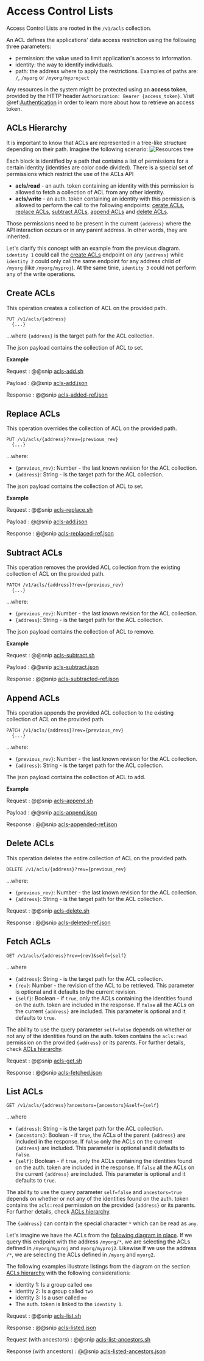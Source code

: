 # Access Control Lists

Access Control Lists are rooted in the `/v1/acls` collection.

An ACL defines the applications' data access restriction using the following three parameters:
         
- permission: the value used to limit application's access to information.
- identity: the way to identify individuals.
- path: the address where to apply the restrictions. Examples of paths are: `/`, `/myorg` or `/myorg/myproject`

Any resources in the system might be protected using an **access token**, provided by the HTTP header `Authorization: Bearer {access_token}`. Visit @ref:[Authentication](./authentication.md) in order to learn more about how to retrieve an access token.

## ACLs Hierarchy

It is important to know that ACLs are represented in a tree-like structure depending on their path. Imagine the following scenario:
![Resources tree](../assets/permissions-tree.png "Permissions tree")

Each block is identified by a path that contains a list of permissions for a certain identity (identities are color code divided). There is a special set of permissions which restrict the use of the ACLs API

- **acls/read** - an auth. token containing an identity with this permission is allowed to fetch a collection of ACL from any other identity.
- **acls/write** - an auth. token containing an identity with this permission is allowed to perform the call to the following endpoints: [cerate ACLs](#create-acls), [replace ACLs](#replace-acls), [subtract ACLs](#subtract-acls), [append ACLs](#append-acls) and [delete ACLs](#delete-acls).

Those permissions need to be present in the current `{address}` where the API interaction occurs or in any parent address. In other words, they are inherited.

Let's clarify this concept with an example from the previous diagram. `identity 1` could call the [create ACLs](#create-acls) endpoint on any `{address}` while `identity 2` could only call the same endpoint for any address child of `/myorg` (like `/myorg/myproj`). At the same time, `identity 3` could not perform any of the write operations.

## Create ACLs

This operation creates a collection of ACL on the provided path.
```
PUT /v1/acls/{address}
  {...}
```
...where `{address}` is the target path for the ACL collection.

The json payload contains the collection of ACL to set.

**Example**

Request
:   @@snip [acls-add.sh](../assets/acls-add.sh)

Payload
:   @@snip [acls-add.json](../assets/acls-add.json)

Response
:   @@snip [acls-added-ref.json](../assets/acls-added-ref.json)


## Replace ACLs

This operation overrides the collection of ACL on the provided path.
```
PUT /v1/acls/{address}?rev={previous_rev}
  {...}
```

...where:

- `{previous_rev}`: Number - the last known revision for the ACL collection.
- `{address}`: String - is the target path for the ACL collection.

The json payload contains the collection of ACL to set.

**Example**

Request
:   @@snip [acls-replace.sh](../assets/acls-replace.sh)

Payload
:   @@snip [acls-add.json](../assets/acls-add.json)

Response
:   @@snip [acls-replaced-ref.json](../assets/acls-replaced-ref.json)


## Subtract ACLs

This operation removes the provided ACL collection from the existing collection of ACL on the provided path.

```
PATCH /v1/acls/{address}?rev={previous_rev}
  {...}
```
...where:

- `{previous_rev}`: Number - the last known revision for the ACL collection.
- `{address}`: String - is the target path for the ACL collection.
 
The json payload contains the collection of ACL to remove.

**Example**

Request
:   @@snip [acls-subtract.sh](../assets/acls-subtract.sh)

Payload
:   @@snip [acls-subtract.json](../assets/acls-subtract.json)

Response
:   @@snip [acls-subtracted-ref.json](../assets/acls-subtracted-ref.json)

## Append ACLs

This operation appends the provided ACL collection to the existing collection of ACL on the provided path.

```
PATCH /v1/acls/{address}?rev={previous_rev}
  {...}
```
...where:

- `{previous_rev}`: Number - the last known revision for the ACL collection.
- `{address}`: String - is the target path for the ACL collection.

The json payload contains the collection of ACL to add.

**Example**

Request
:   @@snip [acls-append.sh](../assets/acls-append.sh)

Payload
:   @@snip [acls-append.json](../assets/acls-append.json)

Response
:   @@snip [acls-appended-ref.json](../assets/acls-appended-ref.json)


## Delete ACLs

This operation deletes the entire collection of ACL on the provided path.

```
DELETE /v1/acls/{address}?rev={previous_rev}
```

...where:
 
- `{previous_rev}`: Number - the last known revision for the ACL collection.
- `{address}`: String - is the target path for the ACL collection.

Request
:   @@snip [acls-delete.sh](../assets/acls-delete.sh)

Response
:   @@snip [acls-deleted-ref.json](../assets/acls-deleted-ref.json)


## Fetch ACLs

```
GET /v1/acls/{address}?rev={rev}&self={self}
```

...where 

- `{address}`: String - is the target path for the ACL collection.
- `{rev}`: Number - the revision of the ACL to be retrieved. This parameter is optional and it defaults to the current revision.
- `{self}`: Boolean - if `true`, only the ACLs containing the identities found on the auth. token are included in the response. If `false` all the ACLs on the current `{address}` are included. This parameter is optional and it defaults to `true`.

The ability to use the query parameter `self=false` depends on whether or not any of the identities found on the auth. token contains the `acls:read` permission on the provided `{address}` or its parents. For further details, check [ACLs hierarchy](#acls-hierarchy).

Request
:   @@snip [acls-get.sh](../assets/acls-get.sh)

Response
:   @@snip [acls-fetched.json](../assets/acls-fetched.json)


## List ACLs

```
GET /v1/acls/{address}?ancestors={ancestors}&self={self}
```

...where 

- `{address}`: String - is the target path for the ACL collection.
- `{ancestors}`: Boolean - if `true`, the ACLs of the parent `{address}` are included in the response. If `false` only the ACLs on the current `{address}` are included. This parameter is optional and it defaults to `false`.
- `{self}`: Boolean - if `true`, only the ACLs containing the identities found on the auth. token are included in the response. If `false` all the ACLs on the current `{address}` are included. This parameter is optional and it defaults to `true`.

The ability to use the query parameter `self=false` and `ancestors=true` depends on whether or not any of the identities found on the auth. token contains the `acls:read` permission on the provided `{address}` or its parents. For further details, check [ACLs hierarchy](#acls-hierarchy).

The `{address}` can contain the special character `*` which can be read as `any`. 

Let's imagine we have the ACLs from the [following diagram in place](#acls-hierarchy). If we query this endpoint with the address `/myorg/*`, we are selecting the ACLs defined in `/myorg/myproj` and `myorg/myproj2`. Likewise If we use the address `/*`, we are selecting the ACLs defined in `/myorg` and `myorg2`.

The following examples illustrate listings from the diagram on the section [ACLs hierarchy](#acls-hierarchy) with the following considerations:

- identity 1: Is a group called `one`
- identity 2: Is a group called `two`
- identity 3: Is a user called `me`
- The auth. token is linked to the `identity 1`.

Request
:   @@snip [acls-list.sh](../assets/acls-list.sh)

Response
:   @@snip [acls-listed.json](../assets/acls-listed.json)

Request (with ancestors)
:   @@snip [acls-list-ancestors.sh](../assets/acls-list-ancestors.sh)

Response (with ancestors)
:   @@snip [acls-listed-ancestors.json](../assets/acls-listed-ancestors.json)
